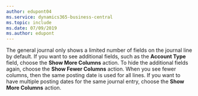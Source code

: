 ```yaml
---
author: edupont04
ms.service: dynamics365-business-central  
ms.topic: include
ms.date: 07/09/2019
ms.author: edupont
---
```

The general journal only shows a limited number of fields on the journal line by default. If you want to see additional fields, such as the **Account Type** field, choose the **Show More Columns** action. To hide the additional fields again, choose the **Show Fewer Columns** action. When you see fewer columns, then the same posting date is used for all lines. If you want to have multiple posting dates for the same journal entry, choose the **Show More Columns** action.
